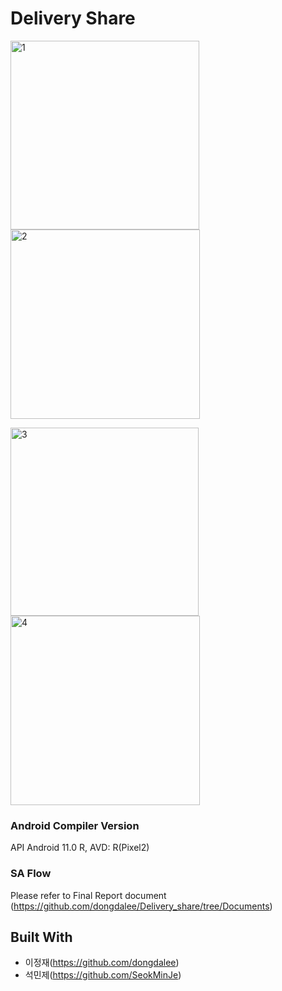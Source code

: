 # Delivery Share

<img width="302" alt="1" src="https://user-images.githubusercontent.com/21359512/122640197-17f1dd80-d139-11eb-8e6b-dc5f975c186f.png"> <img width="303" alt="2" src="https://user-images.githubusercontent.com/21359512/122640200-1de7be80-d139-11eb-9499-6fe88bf8a3ac.png">

<img width="301" alt="3" src="https://user-images.githubusercontent.com/21359512/122640247-78811a80-d139-11eb-9dd1-ad32e27df3b4.png"> <img width="303" alt="4" src="https://user-images.githubusercontent.com/21359512/122640249-7c14a180-d139-11eb-8fc7-cec2a7011bdc.png">


### Android Compiler Version

API Android 11.0 R, AVD: R(Pixel2)


### SA Flow
Please refer to Final Report document (https://github.com/dongdalee/Delivery_share/tree/Documents)


## Built With

* 이정재(https://github.com/dongdalee)
* 석민제(https://github.com/SeokMinJe)
